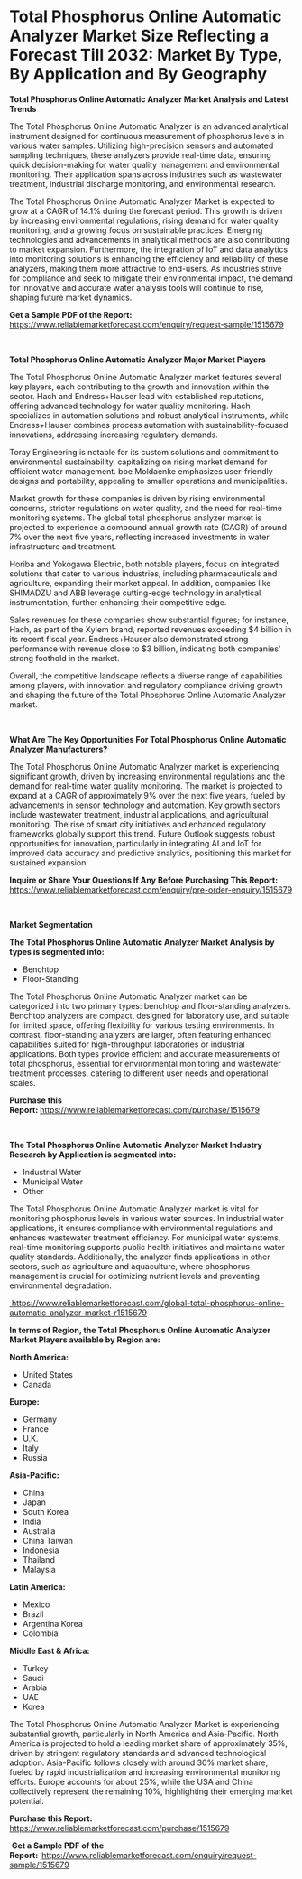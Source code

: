 <p><h1>Total Phosphorus Online Automatic Analyzer Market Size Reflecting a Forecast Till 2032: Market By Type, By Application and By Geography</h1></p><p><strong>Total Phosphorus Online Automatic Analyzer Market Analysis and Latest Trends</strong></p>
<p><p>The Total Phosphorus Online Automatic Analyzer is an advanced analytical instrument designed for continuous measurement of phosphorus levels in various water samples. Utilizing high-precision sensors and automated sampling techniques, these analyzers provide real-time data, ensuring quick decision-making for water quality management and environmental monitoring. Their application spans across industries such as wastewater treatment, industrial discharge monitoring, and environmental research.</p><p>The Total Phosphorus Online Automatic Analyzer Market is expected to grow at a CAGR of 14.1% during the forecast period. This growth is driven by increasing environmental regulations, rising demand for water quality monitoring, and a growing focus on sustainable practices. Emerging technologies and advancements in analytical methods are also contributing to market expansion. Furthermore, the integration of IoT and data analytics into monitoring solutions is enhancing the efficiency and reliability of these analyzers, making them more attractive to end-users. As industries strive for compliance and seek to mitigate their environmental impact, the demand for innovative and accurate water analysis tools will continue to rise, shaping future market dynamics.</p></p>
<p><strong>Get a Sample PDF of the Report:&nbsp;</strong> <a href="https://www.reliablemarketforecast.com/enquiry/request-sample/1515679?utm_campaign=3194&utm_medium=2&utm_source=Github&utm_content=ia&utm_term=12042025&utm_id=total-phosphorus-online-automatic-analyzer">https://www.reliablemarketforecast.com/enquiry/request-sample/1515679</a></p>
<p>&nbsp;</p>
<p><strong>Total Phosphorus Online Automatic Analyzer Major Market Players</strong></p>
<p><p>The Total Phosphorus Online Automatic Analyzer market features several key players, each contributing to the growth and innovation within the sector. Hach and Endress+Hauser lead with established reputations, offering advanced technology for water quality monitoring. Hach specializes in automation solutions and robust analytical instruments, while Endress+Hauser combines process automation with sustainability-focused innovations, addressing increasing regulatory demands.</p><p>Toray Engineering is notable for its custom solutions and commitment to environmental sustainability, capitalizing on rising market demand for efficient water management. bbe Moldaenke emphasizes user-friendly designs and portability, appealing to smaller operations and municipalities.</p><p>Market growth for these companies is driven by rising environmental concerns, stricter regulations on water quality, and the need for real-time monitoring systems. The global total phosphorus analyzer market is projected to experience a compound annual growth rate (CAGR) of around 7% over the next five years, reflecting increased investments in water infrastructure and treatment.</p><p>Horiba and Yokogawa Electric, both notable players, focus on integrated solutions that cater to various industries, including pharmaceuticals and agriculture, expanding their market appeal. In addition, companies like SHIMADZU and ABB leverage cutting-edge technology in analytical instrumentation, further enhancing their competitive edge.</p><p>Sales revenues for these companies show substantial figures; for instance, Hach, as part of the Xylem brand, reported revenues exceeding $4 billion in its recent fiscal year. Endress+Hauser also demonstrated strong performance with revenue close to $3 billion, indicating both companies' strong foothold in the market.</p><p>Overall, the competitive landscape reflects a diverse range of capabilities among players, with innovation and regulatory compliance driving growth and shaping the future of the Total Phosphorus Online Automatic Analyzer market.</p></p>
<p>&nbsp;</p>
<p><strong>What Are The Key Opportunities For Total Phosphorus Online Automatic Analyzer Manufacturers?</strong></p>
<p><p>The Total Phosphorus Online Automatic Analyzer market is experiencing significant growth, driven by increasing environmental regulations and the demand for real-time water quality monitoring. The market is projected to expand at a CAGR of approximately 9% over the next five years, fueled by advancements in sensor technology and automation. Key growth sectors include wastewater treatment, industrial applications, and agricultural monitoring. The rise of smart city initiatives and enhanced regulatory frameworks globally support this trend. Future Outlook suggests robust opportunities for innovation, particularly in integrating AI and IoT for improved data accuracy and predictive analytics, positioning this market for sustained expansion.</p></p>
<p><strong>Inquire or Share Your Questions If Any Before Purchasing This Report:</strong> <a href="https://www.reliablemarketforecast.com/enquiry/pre-order-enquiry/1515679?utm_campaign=3194&utm_medium=2&utm_source=Github&utm_content=ia&utm_term=12042025&utm_id=total-phosphorus-online-automatic-analyzer">https://www.reliablemarketforecast.com/enquiry/pre-order-enquiry/1515679</a></p>
<p>&nbsp;</p>
<p><strong>Market Segmentation</strong></p>
<p><strong>The Total Phosphorus Online Automatic Analyzer Market Analysis by types is segmented into:</strong></p>
<p><ul><li>Benchtop</li><li>Floor-Standing</li></ul></p>
<p><p>The Total Phosphorus Online Automatic Analyzer market can be categorized into two primary types: benchtop and floor-standing analyzers. Benchtop analyzers are compact, designed for laboratory use, and suitable for limited space, offering flexibility for various testing environments. In contrast, floor-standing analyzers are larger, often featuring enhanced capabilities suited for high-throughput laboratories or industrial applications. Both types provide efficient and accurate measurements of total phosphorus, essential for environmental monitoring and wastewater treatment processes, catering to different user needs and operational scales.</p></p>
<p><strong>Purchase this Report:&nbsp;</strong><a href="https://www.reliablemarketforecast.com/purchase/1515679?utm_campaign=3194&utm_medium=2&utm_source=Github&utm_content=ia&utm_term=12042025&utm_id=total-phosphorus-online-automatic-analyzer">https://www.reliablemarketforecast.com/purchase/1515679</a></p>
<p>&nbsp;</p>
<p><strong>The Total Phosphorus Online Automatic Analyzer Market Industry Research by Application is segmented into:</strong></p>
<p><ul><li>Industrial Water</li><li>Municipal Water</li><li>Other</li></ul></p>
<p><p>The Total Phosphorus Online Automatic Analyzer market is vital for monitoring phosphorus levels in various water sources. In industrial water applications, it ensures compliance with environmental regulations and enhances wastewater treatment efficiency. For municipal water systems, real-time monitoring supports public health initiatives and maintains water quality standards. Additionally, the analyzer finds applications in other sectors, such as agriculture and aquaculture, where phosphorus management is crucial for optimizing nutrient levels and preventing environmental degradation.</p></p>
<p><a href="https://www.reliablemarketforecast.com/global-total-phosphorus-online-automatic-analyzer-market-r1515679?utm_campaign=3194&utm_medium=2&utm_source=Github&utm_content=ia&utm_term=12042025&utm_id=total-phosphorus-online-automatic-analyzer">&nbsp;https://www.reliablemarketforecast.com/global-total-phosphorus-online-automatic-analyzer-market-r1515679</a></p>
<p><strong>In terms of Region, the Total Phosphorus Online Automatic Analyzer Market Players available by Region are:</strong></p>
<p>
    <p> <strong> North America: </strong>
        <ul>
            <li>United States</li>
            <li>Canada</li>
        </ul>
        </p> 
    <p> <strong> Europe: </strong>
        <ul>
            <li>Germany</li>
            <li>France</li>
            <li>U.K.</li>
            <li>Italy</li>
            <li>Russia</li>
        </ul>
        </p> 
    <p> <strong> Asia-Pacific: </strong>
        <ul>
            <li>China</li>
            <li>Japan</li>
            <li>South Korea</li>
            <li>India</li>
            <li>Australia</li>
            <li>China Taiwan</li>
            <li>Indonesia</li>
            <li>Thailand</li>
            <li>Malaysia</li>
        </ul>
        </p> 
    <p> <strong> Latin America: </strong>
        <ul>
            <li>Mexico</li>
            <li>Brazil</li>
            <li>Argentina Korea</li>
            <li>Colombia</li>
        </ul>
        </p> 
    <p> <strong> Middle East & Africa: </strong>
        <ul>
            <li>Turkey</li>
            <li>Saudi</li>
            <li>Arabia</li>
            <li>UAE</li>
            <li>Korea</li>
        </ul>
    </p>
    </p>
<p><p>The Total Phosphorus Online Automatic Analyzer Market is experiencing substantial growth, particularly in North America and Asia-Pacific. North America is projected to hold a leading market share of approximately 35%, driven by stringent regulatory standards and advanced technological adoption. Asia-Pacific follows closely with around 30% market share, fueled by rapid industrialization and increasing environmental monitoring efforts. Europe accounts for about 25%, while the USA and China collectively represent the remaining 10%, highlighting their emerging market potential.</p></p>
<p><strong>Purchase this Report: </strong><a href="https://www.reliablemarketforecast.com/purchase/1515679?utm_campaign=3194&utm_medium=2&utm_source=Github&utm_content=ia&utm_term=12042025&utm_id=total-phosphorus-online-automatic-analyzer">https://www.reliablemarketforecast.com/purchase/1515679</a></p>
<p>&nbsp;<strong>Get a Sample PDF of the Report:&nbsp;&nbsp;</strong><a href="https://www.reliablemarketforecast.com/enquiry/request-sample/1515679?utm_campaign=3194&utm_medium=2&utm_source=Github&utm_content=ia&utm_term=12042025&utm_id=total-phosphorus-online-automatic-analyzer">https://www.reliablemarketforecast.com/enquiry/request-sample/1515679</a></p>
<p><strong></strong></p>
<p><p></p><p></p><p></p></p>